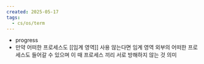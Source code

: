 ```yaml
---
created: 2025-05-17
tags:
  - cs/os/term
---
```

- progress
- 만약 어떠한 프로세스도 [[임계 영역]] 사용 않는다면 임계 영역 외부의 어떠한 프로세스도 들어갈 수 있으며 이 때 프로세스 끼리 서로 방해하지 않는 것 의미